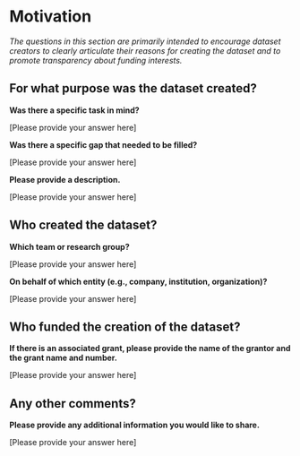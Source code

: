 # Motivation

*The questions in this section are primarily intended to encourage dataset creators to clearly articulate their reasons for creating the dataset and to promote transparency about funding interests.*

## For what purpose was the dataset created?

**Was there a specific task in mind?**

[Please provide your answer here]

**Was there a specific gap that needed to be filled?**

[Please provide your answer here]

**Please provide a description.**

[Please provide your answer here]

## Who created the dataset?

**Which team or research group?**

[Please provide your answer here]

**On behalf of which entity (e.g., company, institution, organization)?**

[Please provide your answer here]

## Who funded the creation of the dataset?

**If there is an associated grant, please provide the name of the grantor and the grant name and number.**

[Please provide your answer here]

## Any other comments?

**Please provide any additional information you would like to share.**

[Please provide your answer here]